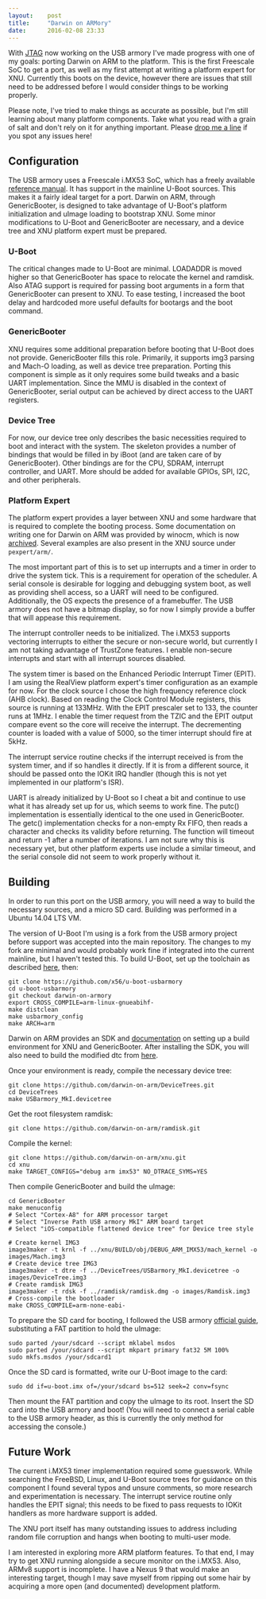 ```yaml
---
layout:    post
title:     "Darwin on ARMory"
date:      2016-02-08 23:33
---
```


With [JTAG][usb-armory-jtag] now working on the USB armory I've made progress with one of my goals: porting Darwin on 
ARM to the platform. This is the first Freescale SoC to get a port, as well as my first attempt at writing a platform 
expert for XNU. Currently this boots on the device, however there are issues that still need to be addressed before I 
would consider things to be working properly.

[usb-armory-jtag]: https://embeddedideation.com/2015/12/16/usb-armory-jtag-interface/

Please note, I've tried to make things as accurate as possible, but I'm still learning about many platform components.
Take what you read with a grain of salt and don't rely on it for anything important. Please [drop me a line][contact-page]
if you spot any issues here!

[contact-page]: https://embeddedideation.com/about/


## Configuration

The USB armory uses a Freescale i.MX53 SoC, which has a freely available [reference manual][iMX53RM-pdf]. It has support
in the mainline U-Boot sources. This makes it a fairly ideal target for a port. Darwin on ARM, through GenericBooter,
is designed to take advantage of U-Boot's platform initialization and uImage loading to bootstrap XNU. Some minor 
modifications to U-Boot and GenericBooter are necessary, and a device tree and XNU platform expert must be prepared.

[iMX53RM-pdf]: https://cache.freescale.com/files/32bit/doc/ref_manual/iMX53RM.pdf


### U-Boot

The critical changes made to U-Boot are minimal. LOADADDR is moved higher so that GenericBooter has space to relocate 
the kernel and ramdisk. Also ATAG support is required for passing boot arguments in a form that GenericBooter can present 
to XNU. To ease testing, I increased the boot delay and hardcoded more useful defaults for bootargs and the boot command.


### GenericBooter

XNU requires some additional preparation before booting that U-Boot does not provide. GenericBooter fills this role.
Primarily, it supports img3 parsing and Mach-O loading, as well as device tree preparation. Porting this component 
is simple as it only requires some build tweaks and a basic UART implementation. Since the MMU is disabled in the context 
of GenericBooter, serial output can be achieved by direct access to the UART registers.


### Device Tree

For now, our device tree only describes the basic necessities required to boot and interact with the system. The skeleton
provides a number of bindings that would be filled in by iBoot (and are taken care of by GenericBooter). Other bindings
are for the CPU, SDRAM, interrupt controller, and UART. More should be added for available GPIOs, SPI, I2C, and other 
peripherals.


### Platform Expert

The platform expert provides a layer between XNU and some hardware that is required to complete the booting process.
Some documentation on writing one for Darwin on ARM was provided by winocm, which is now [archived][ios-on-my-toaster].
Several examples are also present in the XNU source under `pexpert/arm/`.

[ios-on-my-toaster]: https://web.archive.org/web/20140625044307/https://winocm.com/research/2013/09/08/ios-on-my-toaster/

The most important part of this is to set up interrupts and a timer in order to drive the system tick. This is a
requirement for operation of the scheduler. A serial console is desirable for logging and debugging system boot, as well 
as providing shell access, so a UART will need to be configured. Additionally, the OS expects the presence of a framebuffer. 
The USB armory does not have a bitmap display, so for now I simply provide a buffer that will appease this requirement.

The interrupt controller needs to be initialized. The i.MX53 supports vectoring interrupts to either the secure or 
non-secure world, but currently I am not taking advantage of TrustZone features. I enable non-secure interrupts and 
start with all interrupt sources disabled.

The system timer is based on the Enhanced Periodic Interrupt Timer (EPIT). I am using the RealView platform expert's
timer configuration as an example for now. For the clock source I chose the high frequency reference clock (AHB clock). 
Based on reading the Clock Control Module registers, this source is running at 133MHz. With the EPIT prescaler set to 133, 
the counter runs at 1MHz. I enable the timer request from the TZIC and the EPIT output compare event so the core will 
receive the interrupt. The decrementing counter is loaded with a value of 5000, so the timer interrupt should fire at 5kHz.

The interrupt service routine checks if the interrupt received is from the system timer, and if so handles it directly.
If it is from a different source, it should be passed onto the IOKit IRQ handler (though this is not yet implemented in
our platform's ISR).

UART is already initialized by U-Boot so I cheat a bit and continue to use what it has already set up for us, which 
seems to work fine. The putc() implementation is essentially identical to the one used in GenericBooter. The getc()
implementation checks for a non-empty Rx FIFO, then reads a character and checks its validity before returning. The function
will timeout and return -1 after a number of iterations. I am not sure why this is necessary yet, but other platform 
experts use include a similar timeout, and the serial console did not seem to work properly without it.


## Building

In order to run this port on the USB armory, you will need a way to build the necessary sources, and a micro SD card. 
Building was performed in a Ubuntu 14.04 LTS VM. 

The version of U-Boot I'm using is a fork from the USB armory project before support was accepted into the main repository.
The changes to my fork are minimal and would probably work fine if integrated into the current mainline, but I haven't
tested this. To build U-Boot, set up the toolchain as described [here][prep-image-guide], then:

~~~
git clone https://github.com/x56/u-boot-usbarmory
cd u-boot-usbarmory
git checkout darwin-on-armory
export CROSS_COMPILE=arm-linux-gnueabihf-
make distclean
make usbarmory_config
make ARCH=arm
~~~

Darwin on ARM provides an SDK and [documentation][building-darwin] on setting up a build environment for XNU and 
GenericBooter. After installing the SDK, you will also need to build the modified dtc from [here][dtc-AppleDeviceTree].

Once your environment is ready, compile the necessary device tree:

~~~
git clone https://github.com/darwin-on-arm/DeviceTrees.git
cd DeviceTrees
make USBarmory_MkI.devicetree
~~~

Get the root filesystem ramdisk:

~~~
git clone https://github.com/darwin-on-arm/ramdisk.git
~~~

Compile the kernel:

~~~
git clone https://github.com/darwin-on-arm/xnu.git
cd xnu
make TARGET_CONFIGS="debug arm imx53" NO_DTRACE_SYMS=YES
~~~

Then compile GenericBooter and build the uImage:

~~~
cd GenericBooter
make menuconfig
# Select "Cortex-A8" for ARM processor target
# Select "Inverse Path USB armory MkI" ARM board target
# Select "iOS-compatible flattened device tree" for Device tree style

# Create kernel IMG3
image3maker -t krnl -f ../xnu/BUILD/obj/DEBUG_ARM_IMX53/mach_kernel -o images/Mach.img3
# Create device tree IMG3
image3maker -t dtre -f ../DeviceTrees/USBarmory_MkI.devicetree -o images/DeviceTree.img3
# Create ramdisk IMG3
image3maker -t rdsk -f ../ramdisk/ramdisk.dmg -o images/Ramdisk.img3
# Cross-compile the bootloader
make CROSS_COMPILE=arm-none-eabi-
~~~

To prepare the SD card for booting, I followed the USB armory [official guide][prep-image-guide], substituting a FAT 
partition to hold the uImage:

~~~
sudo parted /your/sdcard --script mklabel msdos
sudo parted /your/sdcard --script mkpart primary fat32 5M 100%
sudo mkfs.msdos /your/sdcard1
~~~

Once the SD card is formatted, write our U-Boot image to the card:

~~~
sudo dd if=u-boot.imx of=/your/sdcard bs=512 seek=2 conv=fsync
~~~

Then mount the FAT partition and copy the uImage to its root. Insert the SD card into the USB armory and boot!
(You will need to connect a serial cable to the USB armory header, as this is currently the only method for accessing
the console.)

[prep-image-guide]: https://github.com/inversepath/usbarmory/wiki/Preparing-a-bootable-microSD-image
[building-darwin]: https://github.com/darwin-on-arm/wiki/wiki/Building-Darwin
[dtc-AppleDeviceTree]: https://github.com/darwin-on-arm/dtc-AppleDeviceTree


## Future Work

The current i.MX53 timer implementation required some guesswork. While searching the FreeBSD, Linux, and U-Boot source 
trees for guidance on this component I found several typos and unsure comments, so more research and experimentation is 
necessary. The interrupt service routine only handles the EPIT signal; this needs to be fixed to pass requests to IOKit
handlers as more hardware support is added.

The XNU port itself has many outstanding issues to address including random file corruption and hangs when booting to 
multi-user mode.

I am interested in exploring more ARM platform features. To that end, I may try to get XNU running alongside a secure 
monitor on the i.MX53. Also, ARMv8 support is incomplete. I have a Nexus 9 that would make an interesting target, though 
I may save myself from ripping out some hair by acquiring a more open (and documented) development platform.

